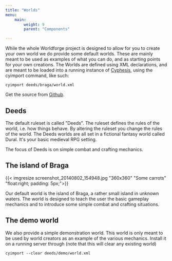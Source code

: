 ```yaml
---
title: "Worlds"
menu:
    main:
        weight: 9
        parent: "Components"

---
```


While the whole Worldforge project is designed to allow for you to create your own world we do provide some default
worlds. These are mainly meant to be used as examples of what you can do, and as starting points for your own creations.
The Worlds are defined using XML declarations, and are meant to be loaded into a running instance
of [Cyphesis](/components/cyphesis), using the
cyimport command, like such:

`cyimport deeds/braga/world.xml`

Get the source from [Github](https://github.com/worldforge/worlds).

## Deeds

The default ruleset is called "Deeds". The ruleset defines the rules of the world, i.e. how things behave. By altering
the ruleset you change the rules of the world. The Deeds worlds are all set in a fictional fantasy world called Dural.
It's your basic medieval RPG setting.

The focus of Deeds is on simple combat and crafting mechanics.

## The island of Braga

{{< imgresize screenshot_20140802_154948.jpg "360x360" "Some carrots" "float:right; padding: 5px;">}}

Our default world is the island of Braga, a rather small island in unknown waters. The world is designed to teach the
user the basic gameplay mechanics and to introduce some simple combat and crafting situations.

## The demo world

We also provide a simple demonstration world. This world is only meant to be used by world creators as an example of the
various mechanics. Install it on a running server through (note that this will clear any existing world)

`cyimport --clear deeds/demo/world.xml`
